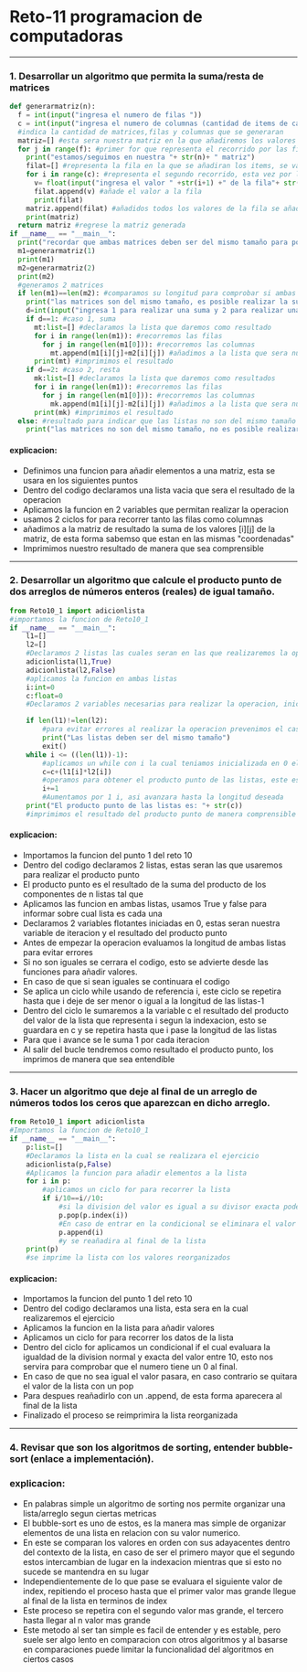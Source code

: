 # Reto-11 programacion de computadoras
----------------------------------

### 1. Desarrollar un algoritmo que permita la suma/resta de matrices

```python
def generarmatriz(n):
  f = int(input("ingresa el numero de filas "))
  c = int(input("ingresa el numero de columnas (cantidad de items de cada fila)"))
  #indica la cantidad de matrices,filas y columnas que se generaran
  matriz=[] #esta sera nuestra matriz en la que añadiremos los valores que desee el usuario
  for j in range(f): #primer for que representa el recorrido por las filas
    print("estamos/seguimos en nuestra "+ str(n)+ " matriz")
    filat=[] #representa la fila en la que se añadiran los items, se vacia cada vez que se cambia de fila
    for i in range(c): #representa el segundo recorrido, esta vez por las columnas
      v= float(input("ingresa el valor " +str(i+1) +" de la fila"+ str(j+1))) #el usuario indica el valor que quiere añadir, estara en el puesto [j][i]
      filat.append(v) #añade el valor a la fila
      print(filat)
    matriz.append(filat) #añadidos todos los valores de la fila se añade la fila a la matriz, siendo nuestra j fila
    print(matriz)
  return matriz #regrese la matriz generada
if __name__ == "__main__":
  print("recordar que ambas matrices deben ser del mismo tamaño para poder realizar la suma o resta")
  m1=generarmatriz(1)
  print(m1)
  m2=generarmatriz(2)
  print(m2)
  #generamos 2 matrices
  if len(m1)==len(m2): #comparamos su longitud para comprobar si ambas matrices son del mismo tamaño
    print("las matrices son del mismo tamaño, es posible realizar la suma y resta")
    d=int(input("ingresa 1 para realizar una suma y 2 para realizar una resta")) #le pedimos al usuario indicar que desea hacer
    if d==1: #caso 1, suma
      mt:list=[] #declaramos la lista que daremos como resultado
      for i in range(len(m1)): #recorremos las filas
        for j in range(len(m1[0])): #recorremos las columnas
          mt.append(m1[i][j]+m2[i][j]) #añadimos a la lista que sera nuestro resultado la suma de los valores [i][j] de ambas matrices
      print(mt) #imprimimos el resultado
    if d==2: #caso 2, resta
      mk:list=[] #declaramos la lista que daremos como resultados
      for i in range(len(m1)): #recorremos las filas
        for j in range(len(m1[0])): #recorremos las columnas
          mk.append(m1[i][j]-m2[i][j]) #añadimos a la lista que sera nuestro resultado la resta de los valores [i][j] de ambas matrices
      print(mk) #imprimimos el resultado
  else: #resultado para indicar que las listas no son del mismo tamaño
    print("las matrices no son del mismo tamaño, no es posible realizar la suma")

```
#### explicacion:
- Definimos una funcion para añadir elementos a una matriz, esta se usara en los siguientes puntos
- Dentro del codigo declaramos una lista vacia que sera el resultado de la operacion
- Aplicamos la funcion en 2 variables que permitan realizar la operacion
- usamos 2 ciclos for para recorrer tanto las filas como columnas
- añadimos a la matriz de resultado la suma de los valores [i][j] de la matriz, de esta forma sabemso que estan en las mismas "coordenadas"
- Imprimimos nuestro resultado de manera que sea comprensible
-----------------------------------
### 2. Desarrollar un algoritmo que calcule el producto punto de dos arreglos de números enteros (reales) de igual tamaño.

```python
from Reto10_1 import adicionlista
#importamos la funcion de Reto10_1
if __name__ == "__main__":
    l1=[]
    l2=[]
    #Declaramos 2 listas las cuales seran en las que realizaremos la operacion
    adicionlista(l1,True)
    adicionlista(l2,False)
    #aplicamos la funcion en ambas listas
    i:int=0
    c:float=0
    #Declaramos 2 variables necesarias para realizar la operacion, inicializadas en 0

    if len(l1)!=len(l2):
        #para evitar errores al realizar la operacion prevenimos el caso en el que las listas no tengan el mismo tamaño acabando el codigo inmediatamente
        print("Las listas deben ser del mismo tamaño")
        exit()
    while i <= ((len(l1))-1):
        #aplicamos un while con i la cual teniamos inicializada en 0 el cual continuara hasta la longitud-1 de las listas
        c=c+(l1[i]*l2[i])
        #operamos para obtener el producto punto de las listas, este es el resultado de multiplicar 2 competentes y sumarlos con el producto de los siguientes 2 componentes.
        i+=1
        #Aumentamos por 1 i, asi avanzara hasta la longitud deseada
    print("El producto punto de las listas es: "+ str(c))
    #imprimimos el resultado del producto punto de manera comprensible
```
#### explicacion:
- Importamos la funcion del punto 1 del reto 10
- Dentro del codigo declaramos 2 listas, estas seran las que usaremos para realizar el producto punto
- El producto punto es el resultado de la suma del producto de los componentes de n listas tal que
- Aplicamos las funcion en ambas listas, usamos True y false para informar sobre cual lista es cada una
- Declaramos 2 variables flotantes iniciadas en 0, estas seran nuestra variable de iteracion y el resultado del producto punto
- Antes de empezar la operacion evaluamos la longitud de ambas listas para evitar errores
- Si no son iguales se cerrara el codigo, esto se advierte desde las funciones para añadir valores.
- En caso de que si sean iguales se continuara el codigo
- Se aplica un ciclo while usando de referencia i, este ciclo se repetira hasta que i deje de ser menor o igual a la longitud de las listas-1
- Dentro del ciclo le sumaremos a la variable c el resultado del producto del valor de la lista que representa i segun la indexacion, esto se guardara en c y se repetira hasta que i pase la longitud de las listas
- Para que i avance se le suma 1 por cada iteracion
- Al salir del bucle tendremos como resultado el producto punto, los imprimos de manera que sea entendible
-----------------------------------
### 3. Hacer un algoritmo que deje al final de un arreglo de números todos los ceros que aparezcan en dicho arreglo.
```python
from Reto10_1 import adicionlista
#Importamos la funcion de Reto10_1
if __name__ == "__main__":
    p:list=[]
    #Declaramos la lista en la cual se realizara el ejercicio
    adicionlista(p,False)
    #Aplicamos la funcion para añadir elementos a la lista
    for i in p:
        #aplicamos un ciclo for para recorrer la lista
        if i/10==i//10:
            #si la division del valor es igual a su divisor exacta podermos decir que es multiplo entero de 10 y por tanto tiene un 0 al final
            p.pop(p.index(i)) 
            #En caso de entrar en la condicional se eliminara el valor de la lista
            p.append(i)
            #y se reañadira al final de la lista
    print(p)
    #se imprime la lista con los valores reorganizados
```
#### explicacion:
- Importamos la funcion del punto 1 del reto 10
- Dentro del codigo declaramos una lista, esta sera en la cual realizaremos el ejercicio
- Aplicamos la funcion en la lista para añadir valores
- Aplicamos un ciclo for para recorrer los datos de la lista
- Dentro del ciclo for aplicamos un condicional if el cual evaluara la igualdad de la division normal y exacta del valor entre 10, esto nos servira para comprobar que el numero tiene un 0 al final.
- En caso de que no sea igual el valor pasara, en caso contrario se quitara el valor de la lista con un pop
- Para despues reañadirlo con un .append, de esta forma aparecera al final de la lista
- Finalizado el proceso se reimprimira la lista reorganizada
-----------------------------------

### 4. Revisar que son los algoritmos de sorting, entender bubble-sort (enlace a implementación).
### explicacion:
- En palabras simple un algoritmo de sorting nos permite organizar una lista/arreglo segun ciertas metricas
- El bubble-sort es uno de estos, es la manera mas simple de organizar elementos de una lista en relacion con su valor numerico.
- En este se comparan los valores en orden con sus adayacentes dentro del contexto de la lista, en caso de ser el primero mayor que el segundo estos intercambian de lugar en la indexacion mientras que si esto no sucede se mantendra en su lugar
- Independientemente de lo que pase se evaluara el siguiente valor de index, repitiendo el proceso hasta que el primer valor mas grande llegue al final de la lista en terminos de index
- Este proceso se repetira con el segundo valor mas grande, el tercero hasta llegar al n valor mas grande
- Este metodo al ser tan simple es facil de entender y es estable, pero suele ser algo lento en comparacion con otros algoritmos y al basarse en comparaciones puede limitar la funcionalidad del algoritmos en ciertos casos
